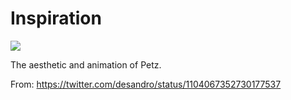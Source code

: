 # Inspiration

![](https://db-feed.s3.amazonaws.com/legacy/Screen_Shot_2019_03_08_at_12_45_50_PM-1552067225249.png)

The aesthetic and animation of Petz.

From: https://twitter.com/desandro/status/1104067352730177537